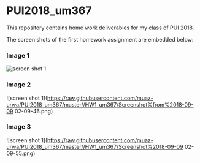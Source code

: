# PUI2018_um367

This repository contains home work deliverables for my class of PUI 2018.

The screen shots of the first homework assignment are embedded below:


### Image 1
![screen shot 1](https://raw.githubusercontent.com/muaz-urwa/PUI2018_um367/master//HW1_um367/Screenshot%20from%202018-09-09%2001-06-15.png)

### Image 2
![screen shot 1](https://raw.githubusercontent.com/muaz-urwa/PUI2018_um367/master//HW1_um367/Screenshot%from%2018-09-09 02-09-46.png)

### Image 3
![screen shot 1](https://raw.githubusercontent.com/muaz-urwa/PUI2018_um367/master//HW1_um367/Screenshot%2018-09-09 02-09-55.png)
